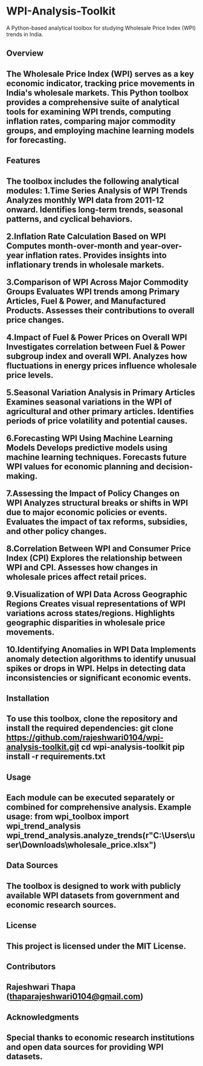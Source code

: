 # WPI-Analysis-Toolkit
A Python-based analytical toolbox for studying Wholesale Price Index (WPI) trends in India.
<h2>Overview<h2>

The Wholesale Price Index (WPI) serves as a key economic indicator, tracking price movements in India's wholesale markets. This Python toolbox provides a comprehensive suite of analytical tools for examining WPI trends, computing inflation rates, comparing major commodity groups, and employing machine learning models for forecasting.

<h2>Features<h2>

The toolbox includes the following analytical modules:
1.Time Series Analysis of WPI Trends
Analyzes monthly WPI data from 2011-12 onward.
Identifies long-term trends, seasonal patterns, and cyclical behaviors.

2.Inflation Rate Calculation Based on WPI
Computes month-over-month and year-over-year inflation rates.
Provides insights into inflationary trends in wholesale markets.

3.Comparison of WPI Across Major Commodity Groups
Evaluates WPI trends among Primary Articles, Fuel & Power, and Manufactured Products.
Assesses their contributions to overall price changes.

4.Impact of Fuel & Power Prices on Overall WPI
Investigates correlation between Fuel & Power subgroup index and overall WPI.
Analyzes how fluctuations in energy prices influence wholesale price levels.

5.Seasonal Variation Analysis in Primary Articles
Examines seasonal variations in the WPI of agricultural and other primary articles.
Identifies periods of price volatility and potential causes.

6.Forecasting WPI Using Machine Learning Models
Develops predictive models using machine learning techniques.
Forecasts future WPI values for economic planning and decision-making.

7.Assessing the Impact of Policy Changes on WPI
Analyzes structural breaks or shifts in WPI due to major economic policies or events.
Evaluates the impact of tax reforms, subsidies, and other policy changes.

8.Correlation Between WPI and Consumer Price Index (CPI)
Explores the relationship between WPI and CPI.
Assesses how changes in wholesale prices affect retail prices.

9.Visualization of WPI Data Across Geographic Regions
Creates visual representations of WPI variations across states/regions.
Highlights geographic disparities in wholesale price movements.

10.Identifying Anomalies in WPI Data
Implements anomaly detection algorithms to identify unusual spikes or drops in WPI.
Helps in detecting data inconsistencies or significant economic events.

<h2>Installation<h2>

To use this toolbox, clone the repository and install the required dependencies:
git clone https://github.com/rajeshwari0104/wpi-analysis-toolkit.git
cd wpi-analysis-toolkit
pip install -r requirements.txt

<h2>Usage<h2>

Each module can be executed separately or combined for comprehensive analysis. Example usage:
from wpi_toolbox import wpi_trend_analysis
wpi_trend_analysis.analyze_trends(r"C:\Users\user\Downloads\wholesale_price.xlsx")

<h2>Data Sources<h2>

The toolbox is designed to work with publicly available WPI datasets from government and economic research sources.

<h2>License<h2>

This project is licensed under the MIT License.

<h2>Contributors<h2>

Rajeshwari Thapa (thaparajeshwari0104@gmail.com)

<h2>Acknowledgments<h2>

Special thanks to economic research institutions and open data sources for providing WPI datasets.
